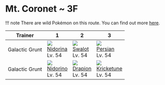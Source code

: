 # Mt. Coronet ~ 3F

!!! note
    There are wild Pokémon on this route. You can find out more [here](../../wild_pokemon/mt_coronet__3f/).


Trainer        | 1                                | 2                               | 3
---            | ---                              | ---                             | ---
Galactic Grunt | ![][030]<br>[Nidorina]<br>Lv. 54 | ![][317]<br>[Swalot]<br>Lv. 54  | ![][053]<br>[Persian]<br>Lv. 54
Galactic Grunt | ![][033]<br>[Nidorino]<br>Lv. 54 | ![][452]<br>[Drapion]<br>Lv. 54 | ![][402]<br>[Kricketune]<br>Lv. 54

[Nidorina]: ../../pokemon_changes/030/
[Nidorino]: ../../pokemon_changes/033/
[Persian]: ../../pokemon_changes/053/
[Swalot]: ../../pokemon_changes/317/
[Kricketune]: ../../pokemon_changes/402/
[Drapion]: ../../pokemon_changes/452/
[030]: ../img/pokemon/030.png
[033]: ../img/pokemon/033.png
[053]: ../img/pokemon/053.png
[317]: ../img/pokemon/317.png
[402]: ../img/pokemon/402.png
[452]: ../img/pokemon/452.png

